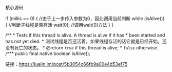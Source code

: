 核心源码

 if (millis == 0) {  //由于上一步传入参数为0，因此调用当前判断
            while (isAlive()) { //判断子线程是否存活
                wait(0); //调用wait(0)方法
            }
}


/**
     * Tests if this thread is alive. A thread is alive if it has
     * been started and has not yet died.
     * 测试线程是否还活着。如果线程存活的话它就是已经开始，还没有死亡的状态。
     * @return  <code>true</code> if this thread is alive;
     *          <code>false</code> otherwise.
     */****
    public final native boolean isAlive();



链接：https://juejin.im/post/5b3054c66fb9a00e4d53ef75
